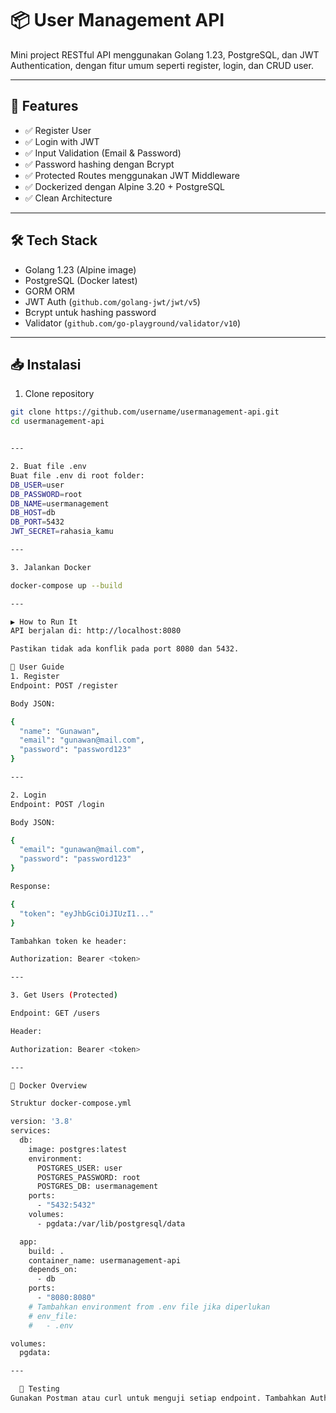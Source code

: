 # 📦 User Management API

Mini project RESTful API menggunakan Golang 1.23, PostgreSQL, dan JWT Authentication, dengan fitur umum seperti register, login, dan CRUD user.

---

## 🧩 Features

- ✅ Register User
- ✅ Login with JWT
- ✅ Input Validation (Email & Password)
- ✅ Password hashing dengan Bcrypt
- ✅ Protected Routes menggunakan JWT Middleware
- ✅ Dockerized dengan Alpine 3.20 + PostgreSQL
- ✅ Clean Architecture

---

## 🛠 Tech Stack

- Golang 1.23 (Alpine image)
- PostgreSQL (Docker latest)
- GORM ORM
- JWT Auth (`github.com/golang-jwt/jwt/v5`)
- Bcrypt untuk hashing password
- Validator (`github.com/go-playground/validator/v10`)

---

## 📥 Instalasi

 1. Clone repository

```bash
git clone https://github.com/username/usermanagement-api.git
cd usermanagement-api


---

2. Buat file .env
Buat file .env di root folder:
DB_USER=user
DB_PASSWORD=root
DB_NAME=usermanagement
DB_HOST=db
DB_PORT=5432
JWT_SECRET=rahasia_kamu

---

3. Jalankan Docker

docker-compose up --build

---

▶️ How to Run It
API berjalan di: http://localhost:8080

Pastikan tidak ada konflik pada port 8080 dan 5432.

🔑 User Guide
1. Register
Endpoint: POST /register

Body JSON:

{
  "name": "Gunawan",
  "email": "gunawan@mail.com",
  "password": "password123"
}

---

2. Login
Endpoint: POST /login

Body JSON:

{
  "email": "gunawan@mail.com",
  "password": "password123"
}

Response:

{
  "token": "eyJhbGciOiJIUzI1..."
}

Tambahkan token ke header:

Authorization: Bearer <token>

---

3. Get Users (Protected)

Endpoint: GET /users

Header: 

Authorization: Bearer <token>

---

🐳 Docker Overview

Struktur docker-compose.yml

version: '3.8'
services:
  db:
    image: postgres:latest
    environment:
      POSTGRES_USER: user
      POSTGRES_PASSWORD: root
      POSTGRES_DB: usermanagement
    ports:
      - "5432:5432"
    volumes:
      - pgdata:/var/lib/postgresql/data

  app:
    build: .
    container_name: usermanagement-api
    depends_on:
      - db
    ports:
      - "8080:8080"
    # Tambahkan environment from .env file jika diperlukan
    # env_file:
    #   - .env

volumes:
  pgdata:

---

  🧪 Testing
Gunakan Postman atau curl untuk menguji setiap endpoint. Tambahkan Authorization token saat mengakses endpoint terproteksi.

